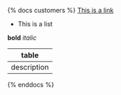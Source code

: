 {% docs customers %}
[This is a link](google.com)

* This is a list

**bold** _italic_

|table|
|-----|
|description|

{% enddocs %}